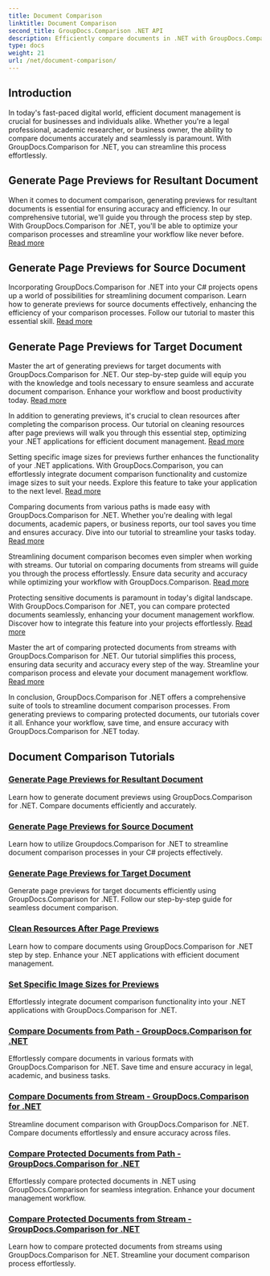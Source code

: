 ```yaml
---
title: Document Comparison
linktitle: Document Comparison
second_title: GroupDocs.Comparison .NET API
description: Efficiently compare documents in .NET with GroupDocs.Comparison. Streamline document management, enhance workflow, and ensure accuracy. Learn more!
type: docs
weight: 21
url: /net/document-comparison/
---
```

## Introduction

In today's fast-paced digital world, efficient document management is crucial for businesses and individuals alike. Whether you're a legal professional, academic researcher, or business owner, the ability to compare documents accurately and seamlessly is paramount. With GroupDocs.Comparison for .NET, you can streamline this process effortlessly.

## Generate Page Previews for Resultant Document

When it comes to document comparison, generating previews for resultant documents is essential for ensuring accuracy and efficiency. In our comprehensive tutorial, we'll guide you through the process step by step. With GroupDocs.Comparison for .NET, you'll be able to optimize your comparison processes and streamline your workflow like never before. [Read more](./generate-page-previews-resultant-document/)

## Generate Page Previews for Source Document

Incorporating GroupDocs.Comparison for .NET into your C# projects opens up a world of possibilities for streamlining document comparison. Learn how to generate previews for source documents effectively, enhancing the efficiency of your comparison processes. Follow our tutorial to master this essential skill. [Read more](./generate-page-previews-source-document/)

## Generate Page Previews for Target Document

Master the art of generating previews for target documents with GroupDocs.Comparison for .NET. Our step-by-step guide will equip you with the knowledge and tools necessary to ensure seamless and accurate document comparison. Enhance your workflow and boost productivity today. [Read more](./generate-page-previews-target-document/)

In addition to generating previews, it's crucial to clean resources after completing the comparison process. Our tutorial on cleaning resources after page previews will walk you through this essential step, optimizing your .NET applications for efficient document management. [Read more](./clean-resources-after-page-previews/)

Setting specific image sizes for previews further enhances the functionality of your .NET applications. With GroupDocs.Comparison, you can effortlessly integrate document comparison functionality and customize image sizes to suit your needs. Explore this feature to take your application to the next level. [Read more](./set-specific-image-sizes-for-previews/)

Comparing documents from various paths is made easy with GroupDocs.Comparison for .NET. Whether you're dealing with legal documents, academic papers, or business reports, our tool saves you time and ensures accuracy. Dive into our tutorial to streamline your tasks today. [Read more](./compare-documents-from-path/)

Streamlining document comparison becomes even simpler when working with streams. Our tutorial on comparing documents from streams will guide you through the process effortlessly. Ensure data security and accuracy while optimizing your workflow with GroupDocs.Comparison. [Read more](./compare-documents-from-stream/)

Protecting sensitive documents is paramount in today's digital landscape. With GroupDocs.Comparison for .NET, you can compare protected documents seamlessly, enhancing your document management workflow. Discover how to integrate this feature into your projects effortlessly. [Read more](./compare-protected-documents-from-path/)

Master the art of comparing protected documents from streams with GroupDocs.Comparison for .NET. Our tutorial simplifies this process, ensuring data security and accuracy every step of the way. Streamline your comparison process and elevate your document management workflow. [Read more](./compare-protected-documents-from-stream/)

In conclusion, GroupDocs.Comparison for .NET offers a comprehensive suite of tools to streamline document comparison processes. From generating previews to comparing protected documents, our tutorials cover it all. Enhance your workflow, save time, and ensure accuracy with GroupDocs.Comparison for .NET today.
## Document Comparison Tutorials
### [Generate Page Previews for Resultant Document](./generate-page-previews-resultant-document/)
Learn how to generate document previews using GroupDocs.Comparison for .NET. Compare documents efficiently and accurately.
### [Generate Page Previews for Source Document](./generate-page-previews-source-document/)
Learn how to utilize Groupdocs.Comparison for .NET to streamline document comparison processes in your C# projects effectively.
### [Generate Page Previews for Target Document](./generate-page-previews-target-document/)
Generate page previews for target documents efficiently using GroupDocs.Comparison for .NET. Follow our step-by-step guide for seamless document comparison.
### [Clean Resources After Page Previews](./clean-resources-after-page-previews/)
Learn how to compare documents using GroupDocs.Comparison for .NET step by step. Enhance your .NET applications with efficient document management.
### [Set Specific Image Sizes for Previews](./set-specific-image-sizes-for-previews/)
Effortlessly integrate document comparison functionality into your .NET applications with GroupDocs.Comparison for .NET.
### [Compare Documents from Path - GroupDocs.Comparison for .NET](./compare-documents-from-path/)
Effortlessly compare documents in various formats with GroupDocs.Comparison for .NET. Save time and ensure accuracy in legal, academic, and business tasks.
### [Compare Documents from Stream - GroupDocs.Comparison for .NET](./compare-documents-from-stream/)
Streamline document comparison with GroupDocs.Comparison for .NET. Compare documents effortlessly and ensure accuracy across files.
### [Compare Protected Documents from Path - GroupDocs.Comparison for .NET](./compare-protected-documents-from-path/)
Effortlessly compare protected documents in .NET using GroupDocs.Comparison for seamless integration. Enhance your document management workflow.
### [Compare Protected Documents from Stream - GroupDocs.Comparison for .NET](./compare-protected-documents-from-stream/)
Learn how to compare protected documents from streams using GroupDocs.Comparison for .NET. Streamline your document comparison process effortlessly.